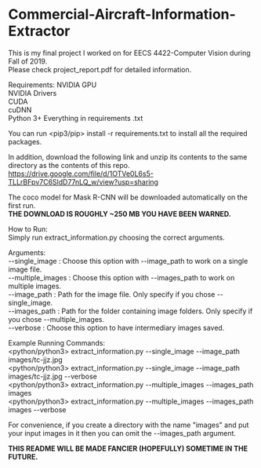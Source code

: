 # Commercial-Aircraft-Information-Extractor
This is my final project I worked on for EECS 4422-Computer Vision during Fall of 2019. <br>
Please check project_report.pdf for detailed information.

Requirements:
  NVIDIA GPU <br>
  NVIDIA Drivers <br>
  CUDA <br>
  cuDNN <br>
  Python 3+
  Everything in requirements .txt <br>
  
  You can run <pip3/pip> install -r requirements.txt to install all the required packages.
  
  In addition, download the following link and unzip its contents to the same directory as the contents of this repo.<br>
  https://drive.google.com/file/d/1OTVe0L6s5-TLLrBFpv7C6SldD77nLQ_w/view?usp=sharing <br>
  
  The coco model for Mask R-CNN will be downloaded automatically on the first run. <br>
  <b>THE DOWNLOAD IS ROUGHLY ~250 MB YOU HAVE BEEN WARNED.</b><br>
 
 How to Run: <br>
  Simply run extract_information.py choosing the correct arguments. <br>
 
 Arguments: <br>
    --single_image : Choose this option with --image_path to work on a single image file. <br>
    --multiple_images : Choose this option with --images_path to work on multiple images. <br>
    --image_path : Path for the image file. Only specify if you chose --single_image. <br>
    --images_path : Path for the folder containing image folders. Only specify if you chose --multiple_images. <br>
    --verbose : Choose this option to have intermediary images saved. <br>
 
 Example Running Commands: <br>
  <python/python3> extract_information.py --single_image --image_path images/tc-jjz.jpg <br>
  <python/python3> extract_information.py --single_image --image_path images/tc-jjz.jpg --verbose <br>
  <python/python3> extract_information.py --multiple_images --images_path images <br>
  <python/python3> extract_information.py --multiple_images --images_path images --verbose <br>
  
  For convenience, if you create a directory with the name "images" and put your input images in it then you can omit the --images_path argument.

<b>THIS README WILL BE MADE FANCIER (HOPEFULLY) SOMETIME IN THE FUTURE. <b>
